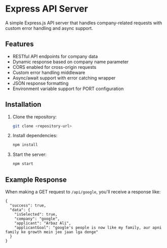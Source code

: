 # Express API Server

A simple Express.js API server that handles company-related requests with custom error handling and async support.

## Features

- RESTful API endpoints for company data
- Dynamic response based on company name parameter
- CORS enabled for cross-origin requests
- Custom error handling middleware
- Async/await support with error catching wrapper
- JSON response formatting
- Environment variable support for PORT configuration

## Installation

1. Clone the repository:
   ```bash
   git clone <repository-url>
   ```

2. Install dependencies:
   ```bash
   npm install
   ```

3. Start the server:
   ```bash
   npm start
   ```

## Example Response

When making a GET request to `/api/google`, you'll receive a response like:
```
{
  "success": true,
  "data": {
    "isSelected": true,
    "company": "google",
    "applicant": "Arbaz Ali",
    "applicantGoal": "google's people is now like my family, aur apni family ke growth mein jee jaan lga denge"
  }
}
```

